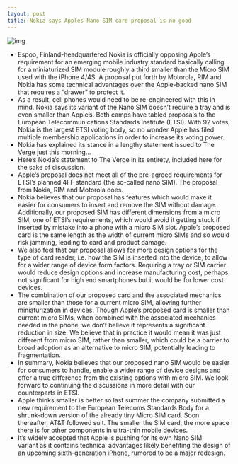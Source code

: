 ```yaml
---
layout: post
title: Nokia says Apples Nano SIM card proposal is no good
---
```

![img](http://media.idownloadblog.com/wp-content/uploads/2012/03/SIM-card-sizes.jpg)
* Espoo, Finland-headquartered Nokia is officially opposing Apple’s requirement for an emerging mobile industry standard basically calling for a miniaturized SIM module roughly a third smaller than the Micro SIM used with the iPhone 4/4S. A proposal put forth by Motorola, RIM and Nokia has some technical advantages over the Apple-backed nano SIM that requires a “drawer” to protect it.
* As a result, cell phones would need to be re-engineered with this in mind. Nokia says its variant of the Nano SIM doesn’t require a tray and is even smaller than Apple’s. Both camps have tabled proposals to the European Telecommunications Standards Institute (ETSI). With 92 votes, Nokia is the largest ETSI voting body, so no wonder Apple has filed multiple membership applications in order to increase its voting power.
* Nokia has explained its stance in a lengthy statement issued to The Verge just this morning…
* Here’s Nokia’s statement to The Verge in its entirety, included here for the sake of discussion.
* Apple’s proposal does not meet all of the pre-agreed requirements for ETSI’s planned 4FF standard (the so-called nano SIM). The proposal from Nokia, RIM and Motorola does.
* Nokia believes that our proposal has features which would make it easier for consumers to insert and remove the SIM without damage. Additionally, our proposed SIM has different dimensions from a micro SIM, one of ETSI’s requirements, which would avoid it getting stuck if inserted by mistake into a phone with a micro SIM slot. Apple’s proposed card is the same length as the width of current micro SIMs and so would risk jamming, leading to card and product damage.
* We also feel that our proposal allows for more design options for the type of card reader, i.e. how the SIM is inserted into the device, to allow for a wider range of device form factors. Requiring a tray or SIM carrier would reduce design options and increase manufacturing cost, perhaps not significant for high end smartphones but it would be for lower cost devices.
* The combination of our proposed card and the associated mechanics are smaller than those for a current micro SIM, allowing further miniaturization in devices. Though Apple’s proposed card is smaller than current micro SIMs, when combined with the associated mechanics needed in the phone, we don’t believe it represents a significant reduction in size. We believe that in practice it would mean it was just different from micro SIM, rather than smaller, which could be a barrier to broad adoption as an alternative to micro SIM, potentially leading to fragmentation.
* In summary, Nokia believes that our proposed nano SIM would be easier for consumers to handle, enable a wider range of device designs and offer a true difference from the existing options with micro SIM. We look forward to continuing the discussions in more detail with our counterparts in ETSI.
* Apple thinks smaller is better so last summer the company submitted a new requirement to the European Telecoms Standards Body for a shrunk-down version of the already tiny Micro SIM card. Soon thereafter, AT&T followed suit. The smaller the SIM card, the more space there is for other components in ultra-thin mobile devices.
* It’s widely accepted that Apple is pushing for its own Nano SIM variant as it contains technical advantages likely benefiting the design of an upcoming sixth-generation iPhone, rumored to be a major redesign.

